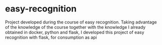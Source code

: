 # easy-recognition
Project developed during the course of easy recognition. Taking advantage of the knowledge of the course together with the knowledge I already obtained in docker, python and flask, I developed this project of easy recognition with flask, for consumption as api
